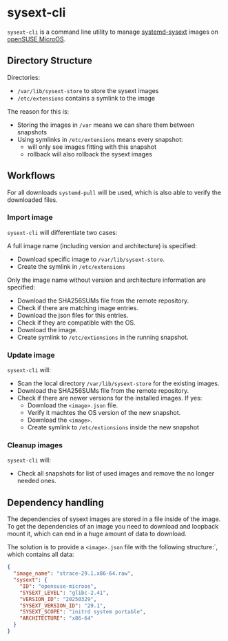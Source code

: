 # sysext-cli

`sysext-cli` is a command line utility to manage [systemd-sysext](https://manpages.opensuse.org/systemd-sysext) images on [openSUSE MicroOS](https://microos.opensuse.org).

## Directory Structure

Directories:
* `/var/lib/sysext-store` to store the sysext images
* `/etc/extensions` contains a symlink to the image

The reason for this is:

* Storing the images in `/var` means we can share them between snapshots
* Using symlinks in `/etc/extensions` means every snapshot:
  * will only see images fitting with this snapshot
  * rollback will also rollback the sysext images

## Workflows

For all downloads `systemd-pull` will be used, which is also able to verify the downloaded files.

### Import image

`sysext-cli` will differentiate two cases:

A full image name (including version and architecture) is specified:
* Download specific image to `/var/lib/sysext-store`.
* Create the symlink in `/etc/extensions`

Only the image name without version and architecture information are specified:
* Download the SHA256SUMs file from the remote repository.
* Check if there are matching image entries.
* Download the json files for this entries.
* Check if they are compatible with the OS.
* Download the image.
* Create symlink to `/etc/extionsions` in the running snapshot.

### Update image

`sysext-cli` will:
* Scan the local directory `/var/lib/sysext-store` for the existing images.
* Download the SHA256SUMs file from the remote repository.
* Check if there are newer versions for the installed images. If yes:
  * Download the `<image>.json` file.
  * Verify it machtes the OS version of the new snapshot.
  * Download the `<image>`.
  * Create symlink to `/etc/extionsions` inside the new snapshot

### Cleanup images

`sysext-cli` will:
* Check all snapshots for list of used images and remove the no longer needed ones.

## Dependency handling

The dependencies of sysext images are stored in a file inside of the image. To get the dependencies of an image you need to download and loopback mount it, which can end in a huge amount of data to download.

The solution is to provide a `<image>.json` file with the following structure:´, which contains all data:

```json
{
  "image_name": "strace-29.1.x86-64.raw",
  "sysext": {
    "ID": "opensuse-microos",
    "SYSEXT_LEVEL": "glibc-2.41",
    "VERSION_ID": "20250329",
    "SYSEXT_VERSION_ID": "29.1",
    "SYSEXT_SCOPE": "initrd system portable",
    "ARCHITECTURE": "x86-64"
  }
}
```
